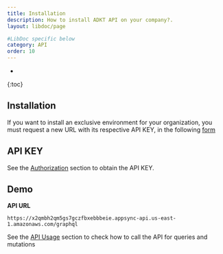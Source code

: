 ```yaml
---
title: Installation
description: How to install ADKT API on your company?.
layout: libdoc/page

#LibDoc specific below
category: API
order: 10
---
```

* 
{:toc}


## Installation

If you want to install an exclusive environment for your organization, you must request a new URL with its respective API KEY, in the following [form](https://forms.gle/ttzV3CFhkDC7m3DV9)

## API KEY

See the [Authorization](./adkt-auth.html) section to obtain the API KEY.

## Demo

**API URL**

`https://x2qmbh2qm5gs7gczfbxebbbeie.appsync-api.us-east-1.amazonaws.com/graphql`

See the [API Usage](adkt-usage.html) section to check how to call the API for queries and mutations